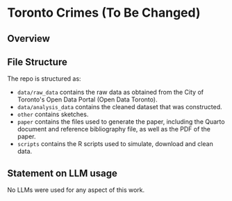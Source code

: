 # Toronto Crimes (To Be Changed)

## Overview




## File Structure

The repo is structured as:

-   `data/raw_data` contains the raw data as obtained from the City of Toronto's Open Data Portal (Open Data Toronto).
-   `data/analysis_data` contains the cleaned dataset that was constructed.
-   `other` contains sketches.
-   `paper` contains the files used to generate the paper, including the Quarto document and reference bibliography file, as well as the PDF of the paper. 
-   `scripts` contains the R scripts used to simulate, download and clean data.


## Statement on LLM usage

No LLMs were used for any aspect of this work.